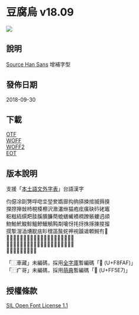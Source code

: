 # 豆腐烏 v18.09

![](//github.com/glll4678/tshiuthau/raw/master/TauhuOo-Regular.png)

## 說明

[Source Han Sans](//github.com/adobe-fonts/source-han-sans) 增補字型

## 發佈日期

2018-09-30

## 下載

[OTF](//github.com/glll4678/tshiuthau/raw/master/TauhuOo-Regular.otf)  
[WOFF](//github.com/glll4678/tshiuthau/raw/master/TauhuOo-Regular.woff2)  
[WOFF2](//github.com/glll4678/tshiuthau/raw/master/TauhuOo-Regular.woff)  
[EOT](//github.com/glll4678/tshiuthau/raw/master/TauhuOo-Regular.otf)  

## 版本說明
支援「[本土語文外字表](//tauhu.tw/gua-ji-pio/)」台語漢字  
 
伨僫凃剾勥哹唿坔堃奒媠廍抅抐挵捒捾揻搙搝  
搩摖攑敱杮梘橂檫沢漖灇烌猫疱痃癀砄砛硓竈  
粧糍絚繏羓胿膎膭臁蕳螕蟮蠘襀襇蹽躼軁迌頕  
魩鮊鮘鮻鯮鰮鰺鱲鵤黗㔂㘛㤉㧌㧎㧣㧻㨂㨑㨨  
㨪㨻㴘㴙㷮㽎㾀䀐䆀䈄䖙䖳䘥䘼䠡䢢䫌䲅𠕇𠞩  
𠞭𠯗𡢃𡳞𢪱𢯾𢲸𢼌𣁳𣮈𣻸𤆬𤉙𤲍𤶃𤺅𤺪𥌚𥐵𥑮  
𥰔𥴊𦉎𦊓𦜆𦟪𧉟𧌄𧮙𧿬𧿳𨂾𨂿𨑨𩑾𩛩𩵱𩸙𩸶𪜶  
𫝏𫝛𫝺𫝻𫞼𫟂𬦰󿗧󸾯
 
「⿰車藏」未編碼，採用[全字庫](//cns11643.gov.tw)暫編碼「󸾯 (U+F8FAF)」  
「⿸疒哥」未編碼，採用[萌典](//moedict.tw/)暫編碼「󿗧 (U+FF5E7)」  

## 授權條款

[SIL Open Font License 1.1](http://scripts.sil.org/OFL)